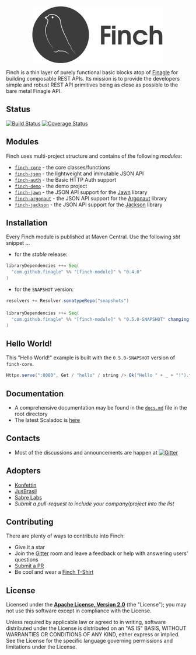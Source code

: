 <p align="center">
  <img src="https://raw.githubusercontent.com/finagle/finch/master/finch-logo.png" width="360px" />
</p>

Finch is a thin layer of purely functional basic blocks atop of [Finagle](http://twitter.github.io/finagle) for 
building composable REST APIs. Its mission is to provide the developers simple and robust REST API primitives being as 
close as possible to the bare metal Finagle API.

Status
------
[![Build Status](https://travis-ci.org/finagle/finch.svg?branch=master)](https://travis-ci.org/finagle/finch)
[![Coverage Status](https://coveralls.io/repos/finagle/finch/badge.svg?branch=master)](https://coveralls.io/r/finagle/finch?branch=master)

Modules
-------

Finch uses multi-project structure and contains of the following _modules_:

* [`finch-core`](core) - the core classes/functions
* [`finch-json`](json) - the lightweight and immutable JSON API
* [`finch-auth`](auth) - the Basic HTTP Auth support
* [`finch-demo`](demo) - the demo project
* [`finch-jawn`](jawn) - the JSON API support for the [Jawn](https://github.com/non/jawn) library
* [`finch-argonaut`](argonaut) - the JSON API support for the [Argonaut](http://argonaut.io/) library
* [`finch-jackson`](jackson) - the JSON API support for the [Jackson](http://jackson.codehaus.org/) library

Installation 
------------
Every Finch module is published at Maven Central. Use the following _sbt_ snippet ...

* for the _stable_ release:
 
```scala
libraryDependencies ++= Seq(
  "com.github.finagle" %% "[finch-module]" % "0.4.0"
)
```

* for the `SNAPSHOT` version:

```scala
resolvers += Resolver.sonatypeRepo("snapshots")

libraryDependencies ++= Seq(
  "com.github.finagle" %% "[finch-module]" % "0.5.0-SNAPSHOT" changing()
)
```

Hello World!
------------
This "Hello World!" example is built with the `0.5.0-SNAPSHOT` version of `finch-core`.

```scala
Httpx.serve(":8080", Get / "hello" / string /> Ok("Hello " + _ + "!").toFuture)
```

Documentation
-------------
 * A comprehensive documentation may be found in the [`docs.md`](docs.md) file in the root directory
 * The latest Scaladoc is [here](http://finagle.github.io/finch/docs/#io.finch.package)

Contacts
--------

* Most of the discussions and announcements are happen at [![Gitter](https://badges.gitter.im/Join%20Chat.svg)](https://gitter.im/finagle/finch?utm_source=badge&utm_medium=badge&utm_campaign=pr-badge&utm_content=badge)

Adopters
--------
* [Konfettin](http://konfettin.ru)
* [JusBrasil](http://www.jusbrasil.com.br)
* [Sabre Labs](http://sabrelabs.com)
* *Submit a pull-request to include your company/project into the list*

Contributing
------------

There are plenty of ways to contribute into Finch:

* Give it a star
* Join the [Gitter](https://gitter.im/finagle/finch) room and leave a feedback or help with answering users' questions
* [Submit a PR](CONTRIBUTING.md)
* Be cool and wear a [Finch T-Shirt](http://www.redbubble.com/people/vkostyukov/works/13277123-finch-io-rest-api-with-finagle?p=t-shirt)

License
-------

Licensed under the **[Apache License, Version 2.0](http://www.apache.org/licenses/LICENSE-2.0)** (the "License");
you may not use this software except in compliance with the License.

Unless required by applicable law or agreed to in writing, software
distributed under the License is distributed on an "AS IS" BASIS,
WITHOUT WARRANTIES OR CONDITIONS OF ANY KIND, either express or implied.
See the License for the specific language governing permissions and
limitations under the License.
